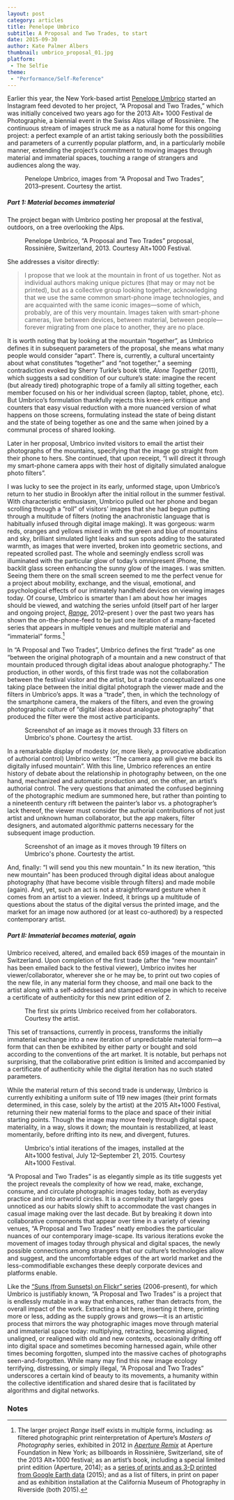 ```yaml
---
layout: post
category: articles
title: Penelope Umbrico
subtitle: A Proposal and Two Trades, to start
date: 2015-09-30
author: Kate Palmer Albers
thumbnail: umbrico_proposal_01.jpg
platform:
 - The Selfie
theme:
 - "Performance/Self-Reference"
---
```

Earlier this year, the New York-based artist [Penelope Umbrico](http://www.penelopeumbrico.net) started an Instagram feed devoted to her project, “A Proposal and Two Trades,” which was initially conceived two years ago for the 2013 Alt+ 1000 Festival de Photographie, a biennial event in the Swiss Alps village of Rossinière. The continuous stream of images struck me as a natural home for this ongoing project: a perfect example of an artist taking seriously both the possibilities and parameters of a currently popular platform, and, in a particularly mobile manner, extending the project’s commitment to moving images through material and immaterial spaces, touching a range of strangers and audiences along the way.  

<figure class="figure-lg">
	<img src="../assets/images/umbrico_Images/umbrico_39-Alt+1000 collboration.jpg" alt="" />
	<figcaption>
		Penelope Umbrico, images from “A Proposal and Two Trades”, 2013–present. Courtesy the artist.
	</figcaption>
</figure>

##### Part 1: Material becomes immaterial

The project began with Umbrico posting her proposal at the festival, outdoors, on a tree overlooking the Alps. 

<figure class="figure">
	<img src="../assets/images/umbrico_Images/altplus_01.jpg" alt="" />
	<figcaption>
		Penelope Umbrico, “A Proposal and Two Trades” proposal, Rossinière, Switzerland, 2013. Courtesy Alt+1000 Festival.
	</figcaption>
</figure>

She addresses a visitor directly:

> I propose that we look at the mountain in front of us together. Not as individual authors making unique pictures (that may or may not be printed), but as a collective group looking together, acknowledging that we use the same common smart-phone image technologies, and are acquainted with the same iconic images—some of which, probably, are of this very mountain. Images taken with smart-phone cameras, live between devices, between material, between people—forever migrating from one place to another, they are no place. 

It is worth noting that by looking at the mountain “together”, as Umbrico defines it in subsequent parameters of the proposal, she means what many people would consider “apart”. There is, currently, a cultural uncertainty about what constitutes “together” and “not together,” a seeming contradiction evoked by Sherry Turkle’s book title, *Alone Together* (2011), which suggests a sad condition of our culture’s state: imagine the recent (but already tired) photographic trope of a family all sitting together, each member focused on his or her individual screen (laptop, tablet, phone, etc). But Umbrico’s formulation thankfully rejects this knee-jerk critique and counters that easy visual reduction with a more nuanced version of what happens on those screens, formulating instead the state of being distant and the state of being together as one and the same when joined by a communal process of shared looking.  

Later in her proposal, Umbrico invited visitors to email the artist their photographs of the mountains, specifying that the image go straight from their phone to hers. She continued, that upon receipt, “I will direct it through my smart-phone camera apps with their host of digitally simulated analogue photo filters”. 

I was lucky to see the project in its early, unformed stage, upon Umbrico’s return to her studio in Brooklyn after the initial rollout in the summer festival. With characteristic enthusiasm, Umbrico pulled out her phone and began scrolling through a “roll” of visitors’ images that she had begun putting through a multitude of filters  (noting the anachronistic language that is habitually infused through digital image making). It was gorgeous: warm reds, oranges and yellows mixed in with the green and blue of mountains and sky, brilliant simulated light leaks and sun spots adding to the saturated warmth, as images that were inverted, broken into geometric sections, and repeated scrolled past. The whole and seemingly endless scroll was illuminated with the particular glow of today’s omnipresent iPhone, the backlit glass screen enhancing the sunny glow of the images. I was smitten. Seeing them there on the small screen seemed to me the perfect venue for a project about mobility, exchange, and the visual, emotional, and psychological effects of our intimately handheld devices on viewing images today. Of course, Umbrico is smarter than I am about how her images should be viewed, and watching the series unfold (itself part of her larger and ongoing project, [*Range*](http://www.penelopeumbrico.net/mountainsmoving/Altplus1000.html), 2012–present ) over the past two years has shown the on-the-phone-feed to be just one iteration of a many-faceted series that appears in multiple venues and multiple material and “immaterial” forms.[^1]

In “A Proposal and Two Trades”, Umbrico defines the first “trade” as one “between the original photograph of a mountain and a new construct of that mountain produced through digital ideas about analogue photography.” The production, in other words, of this first trade was not the collaboration between the festival visitor and the artist, but a trade conceptualized as one taking place between the initial digital photograph the viewer made and the filters in Umbrico’s apps. It was a “trade”, then, in which the technology of the smartphone camera, the makers of the filters, and even the growing photographic culture of “digital ideas about analogue photography” that produced the filter were the most active participants.

<figure class="figure">
	<img src="../assets/images/umbrico_Images/Umbrico_screen_roll_alfred_bornet.jpg" alt="" />
	<figcaption>
		Screenshot of an image as it moves through 33 filters on Umbrico's phone. Courtesy the artist.
	</figcaption>
</figure>

In a remarkable display of modesty (or, more likely, a provocative abdication of authorial control) Umbrico writes: “The camera app will give me back its digitally infused mountain”. With this line, Umbrico references an entire history of debate about the relationship in photography between, on the one hand, mechanized and automatic production and, on the other, an artist’s authorial control. The very questions that animated the confused beginning of the photographic medium are summoned here, but rather than pointing to a nineteenth century rift between the painter’s labor vs. a photographer’s lack thereof, the viewer must consider the authorial contributions of not just artist and unknown human collaborator, but the app makers, filter designers, and automated algorithmic patterns necessary for the subsequent image production. 

<figure class="figure">
	<img src="../assets/images/umbrico_Images/Umbrico_screen_roll_jonawow.jpg" alt="" />
	<figcaption>
		Screenshot of an image as it moves through 19 filters on Umbrico's phone. Courtesty the artist.
	</figcaption>
</figure>

And, finally: “I will send you this new mountain.” In its new iteration, “this new mountain” has been produced through digital ideas about analogue photography (that have become visible through filters) and made mobile (again). And, yet, such an act is not a straightforward gesture when it comes from an artist to a viewer. Indeed, it brings up a multitude of questions about the status of the digital versus the printed image, and the market for an image now authored (or at least co-authored) by a respected contemporary artist. 

##### Part II: Immaterial becomes material, again

Umbrico received, altered, and emailed back 659 images of the mountain in Switzerland. Upon completion of the first trade (after the “new mountain” has been emailed back to the festival viewer), Umbrico invites her viewer/collaborator, wherever she or he may be, to print out two copies of the new file, in any material form they choose, and mail one back to the artist along with a self-addressed and stamped envelope in which to receive a certificate of authenticity for this new print edition of 2. 

<figure class="figure-lg">
	<img src="../assets/images/umbrico_Images/first 6-IMG_4180.jpg" alt="" />
	<figcaption>
		The first six prints Umbrico received from her collaborators. Courtesy the artist.
	</figcaption>
</figure>

This set of transactions, currently in process, transforms the initially immaterial exchange into a new iteration of unpredictable material form—a form that can then be exhibited by either party or bought and sold according to the conventions of the art market. It is notable, but perhaps not surprising, that the collaborative print edition is limited and accompanied by a certificate of authenticity while the digital iteration has no such stated parameters.

 While the material return of this second trade is underway, Umbrico is currently exhibiting a uniform suite of 119 new images (their print formats determined, in this case, solely by the artist) at the 2015 Alt+1000 Festival, returning their new material forms to the place and space of their initial starting points. Though the image may move freely through digital space, materiality, in a way, slows it down; the mountain is restabilized, at least momentarily, before drifting into its new, and divergent, futures.

<figure class="figure">
	<img src="../assets/images/umbrico_Images/altplus_expo_2015-75.jpg" alt="" />
	<figcaption>
		Umbrico's intial iterations of the images, installed at the Alt+1000 festival, July 12–September 21, 2015. Courtesy Alt+1000 Festival.
	</figcaption>
</figure>

“A Proposal and Two Trades” is as elegantly simple as its title suggests yet the project reveals the complexity of how we read, make, exchange, consume, and circulate photographic images today, both as everyday practice and into artworld circles. It is a complexity that largely goes unnoticed as our habits slowly shift to accommodate the vast changes in casual image making over the last decade. But by breaking it down into collaborative components that appear over time in a variety of viewing venues, “A Proposal and Two Trades” neatly embodies the particular nuances of our contemporary image-scape. Its various iterations evoke the movement of images today through physical and digital spaces, the newly possible connections among strangers that our culture’s technologies allow and suggest, and the uncomfortable edges of the art world market and the less-commodifiable exchanges these deeply corporate devices and platforms enable.

Like the [“Suns (from Sunsets) on Flickr” series](http://www.penelopeumbrico.net/Suns/Suns_Index.html) (2006-present), for which Umbrico is justifiably known, “A Proposal and Two Trades” is a project that is endlessly mutable in a way that enhances, rather than detracts from, the overall impact of the work. Extracting a bit here, inserting it there, printing more or less, adding as the supply grows and grows—it is an artistic process that mirrors the way photographic images move through material and immaterial space today: multiplying, retracting, becoming aligned, unaligned, or realigned with old and new contexts, occasionally drifting off into digital space and sometimes becoming harnessed again, while other times becoming forgotten, slumped into the massive caches of photographs seen-and-forgotten. While many may find this new image ecology terrifying, distressing, or simply illegal, “A Proposal and Two Trades” underscores a certain kind of beauty to its movements, a humanity within the collective identification and shared desire that is facilitated by algorithms and digital networks.

### **Notes**

[^1]: The larger project *Range* itself exists in multiple forms, including: as filtered photographic print reinterpretation of Aperture’s *Masters of Photography* series, exhibited in 2012 in [*Aperture Remix*](http://www.aperture.org/blog/aperture-remix-opening-at-aperture-gallery/) at Aperture Foundation in New York; as billboards in Rossinière, Switzerland, site of the 2013 Alt+1000 festival; as an artist’s book, including a special limited print edition (Aperture, 2014); as a [series of prints and as 3-D printed from Google Earth data](http://www.markmooregallery.com/exhibitions/2014-10-02_penelope-umbrico/) (2015); and as a list of filters, in print on paper and as exhibition installation at the California Museum of Photography in Riverside (both 2015). 






